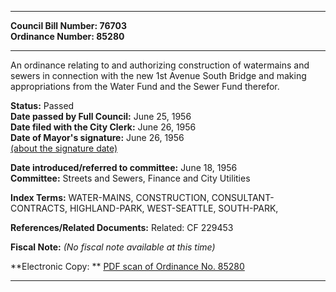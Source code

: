 * * * * *  
  
**Council Bill Number: [](#h0)[](#h2)76703**   
**Ordinance Number: 85280**  
  
* * * * *  
  
An ordinance relating to and authorizing construction of watermains and sewers in connection with the new 1st Avenue South Bridge and making appropriations from the Water Fund and the Sewer Fund therefor.  
  
**Status:** Passed   
**Date passed by Full Council:** June 25, 1956   
**Date filed with the City Clerk:** June 26, 1956   
**Date of Mayor's signature:** June 26, 1956   
[(about the signature date)](/~public/approvaldate.htm)   
  
  
**Date introduced/referred to committee:** June 18, 1956   
**Committee:** Streets and Sewers, Finance and City Utilities   
  
**Index Terms:** WATER-MAINS, CONSTRUCTION, CONSULTANT-CONTRACTS, HIGHLAND-PARK, WEST-SEATTLE, SOUTH-PARK,  
  
**References/Related Documents:** Related: CF 229453  
  
**Fiscal Note:** *(No fiscal note available at this time)*  
  
**Electronic Copy: ** [PDF scan of Ordinance No. 85280](/~archives/Ordinances/Ord_85280.pdf)  
  
* * * * *  
